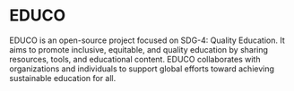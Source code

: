 # EDUCO
EDUCO is an open-source project focused on SDG-4: Quality Education. It aims to promote inclusive, equitable, and quality education by sharing resources, tools, and educational content. EDUCO collaborates with organizations and individuals to support global efforts toward achieving sustainable education for all.
